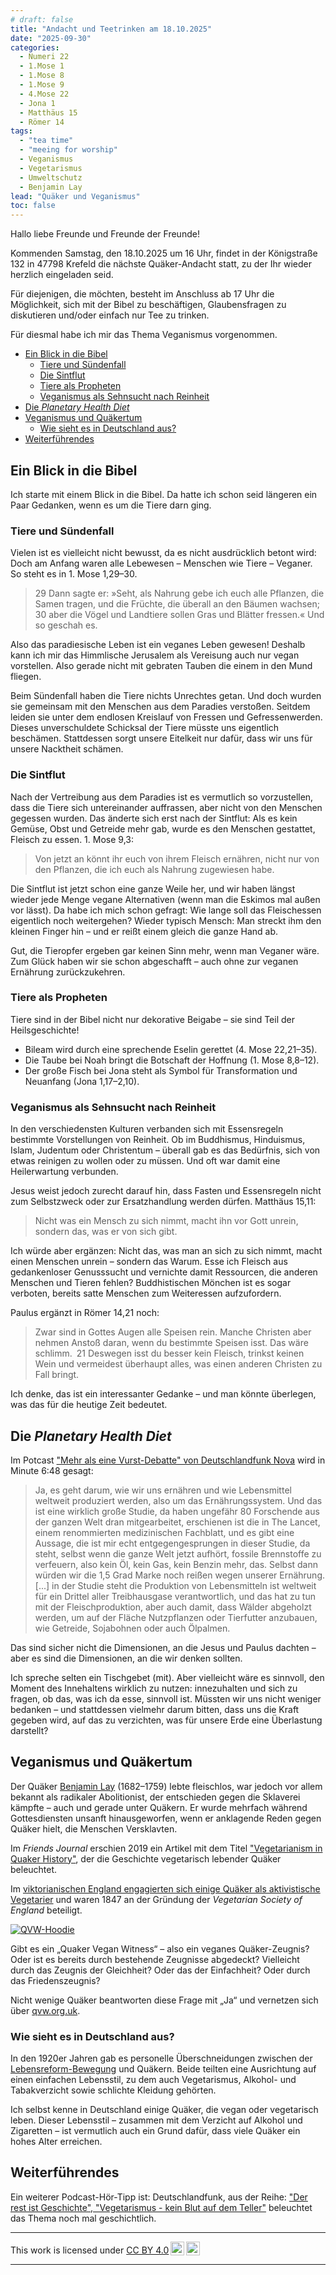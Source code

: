 ```yaml
---
# draft: false
title: "Andacht und Teetrinken am 18.10.2025"
date: "2025-09-30"
categories:
  - Numeri 22
  - 1.Mose 1
  - 1.Mose 8
  - 1.Mose 9
  - 4.Mose 22
  - Jona 1
  - Matthäus 15
  - Römer 14
tags:
  - "tea time"
  - "meeing for worship"
  - Veganismus
  - Vegetarismus
  - Umweltschutz
  - Benjamin Lay
lead: "Quäker und Veganismus"
toc: false
---
```


Hallo liebe Freunde und Freunde der Freunde!

Kommenden Samstag, den 18.10.2025 um 16 Uhr, findet in der Königstraße 132 in 47798 Krefeld die nächste Quäker-Andacht statt, zu der Ihr wieder herzlich eingeladen seid.

Für diejenigen, die möchten, besteht im Anschluss ab 17 Uhr die Möglichkeit, sich mit der Bibel zu beschäftigen, Glaubensfragen zu diskutieren und/oder einfach nur Tee zu trinken.

Für diesmal habe ich mir das Thema Veganismus vorgenommen.

- [Ein Blick in die Bibel](#ein-blick-in-die-bibel)
  - [Tiere und Sündenfall](#tiere-und-sündenfall)
  - [Die Sintflut](#die-sintflut)
  - [Tiere als Propheten](#tiere-als-propheten)
  - [Veganismus als Sehnsucht nach Reinheit](#veganismus-als-sehnsucht-nach-reinheit)
- [Die _Planetary Health Diet_](#die-planetary-health-diet)
- [Veganismus und Quäkertum](#veganismus-und-quäkertum)
  - [Wie sieht es in Deutschland aus?](#wie-sieht-es-in-deutschland-aus)
- [Weiterführendes](#weiterführendes)

## Ein Blick in die Bibel

Ich starte mit einem Blick in die Bibel. Da hatte ich schon seid längeren ein Paar Gedanken, wenn es um die Tiere darn ging.

### Tiere und Sündenfall

Vielen ist es vielleicht nicht bewusst, da es nicht ausdrücklich betont wird: Doch am Anfang waren alle Lebewesen – Menschen wie Tiere – Veganer. So steht es in 1. Mose 1,29–30.

> 29 Dann sagte er: »Seht, als Nahrung gebe ich euch alle Pflanzen, die Samen tragen, und die Früchte, die überall an den Bäumen wachsen; 30 aber die Vögel und Landtiere sollen Gras und Blätter fressen.« Und so geschah es.

Also das paradiesische Leben ist ein veganes Leben gewesen! Deshalb kann ich mir das Himmlische Jerusalem als Vereisung auch nur vegan vorstellen. Also gerade nicht mit gebraten Tauben die einem in den Mund fliegen.

Beim Sündenfall haben die Tiere nichts Unrechtes getan. Und doch wurden sie gemeinsam mit den Menschen aus dem Paradies verstoßen. Seitdem leiden sie unter dem endlosen Kreislauf von Fressen und Gefressenwerden. Dieses unverschuldete Schicksal der Tiere müsste uns eigentlich beschämen. Stattdessen sorgt unsere Eitelkeit nur dafür, dass wir uns für unsere Nacktheit schämen.

### Die Sintflut

Nach der Vertreibung aus dem Paradies ist es vermutlich so vorzustellen, dass die Tiere sich untereinander auffrassen, aber nicht von den Menschen gegessen wurden. Das änderte sich erst nach der Sintflut: Als es kein Gemüse, Obst und Getreide mehr gab, wurde es den Menschen gestattet, Fleisch zu essen. 1. Mose 9,3:

> Von jetzt an könnt ihr euch von ihrem Fleisch ernähren, nicht nur von den Pflanzen, die ich euch als Nahrung zugewiesen habe.

Die Sintflut ist jetzt schon eine ganze Weile her, und wir haben längst wieder jede Menge vegane Alternativen (wenn man die Eskimos mal außen vor lässt). Da habe ich mich schon gefragt: Wie lange soll das Fleischessen eigentlich noch weitergehen? Wieder typisch Mensch: Man streckt ihm den kleinen Finger hin – und er reißt einem gleich die ganze Hand ab.

Gut, die Tieropfer ergeben gar keinen Sinn mehr, wenn man Veganer wäre. Zum Glück haben wir sie schon abgeschafft – auch ohne zur veganen Ernährung zurückzukehren.

### Tiere als Propheten

Tiere sind in der Bibel nicht nur dekorative Beigabe – sie sind Teil der Heilsgeschichte!

- Bileam wird durch eine sprechende Eselin gerettet (4. Mose 22,21–35).
- Die Taube bei Noah bringt die Botschaft der Hoffnung (1. Mose 8,8–12).
- Der große Fisch bei Jona steht als Symbol für Transformation und Neuanfang (Jona 1,17–2,10).

### Veganismus als Sehnsucht nach Reinheit

In den verschiedensten Kulturen verbanden sich mit Essensregeln bestimmte Vorstellungen von Reinheit. Ob im Buddhismus, Hinduismus, Islam, Judentum oder Christentum – überall gab es das Bedürfnis, sich von etwas reinigen zu wollen oder zu müssen. Und oft war damit eine Heilerwartung verbunden.

Jesus weist jedoch zurecht darauf hin, dass Fasten und Essensregeln nicht zum Selbstzweck oder zur Ersatzhandlung werden dürfen. Matthäus 15,11:

> Nicht was ein Mensch zu sich nimmt, macht ihn vor Gott unrein, sondern das, was er von sich gibt.

Ich würde aber ergänzen: Nicht das, was man an sich zu sich nimmt, macht einen Menschen unrein – sondern das Warum. Esse ich Fleisch aus gedankenloser Genusssucht und vernichte damit Ressourcen, die anderen Menschen und Tieren fehlen? Buddhistischen Mönchen ist es sogar verboten, bereits satte Menschen zum Weiteressen aufzufordern.

Paulus ergänzt in Römer 14,21 noch:

> Zwar sind in Gottes Augen alle Speisen rein. Manche Christen aber nehmen Anstoß daran, wenn du bestimmte Speisen isst. Das wäre schlimm. 21 Deswegen isst du besser kein Fleisch, trinkst keinen Wein und vermeidest überhaupt alles, was einen anderen Christen zu Fall bringt.

Ich denke, das ist ein interessanter Gedanke – und man könnte überlegen, was das für die heutige Zeit bedeutet.

## Die _Planetary Health Diet_

Im Potcast ["Mehr als eine Vurst-Debatte" von Deutschlandfunk Nova](https://www.deutschlandfunknova.de/beitrag/ernaehrung-mehr-als-eine-vurst-debatte) wird in Minute 6:48 gesagt:

> Ja, es geht darum, wie wir uns ernähren und wie Lebensmittel weltweit produziert werden, also um das Ernährungssystem. Und das ist eine wirklich große Studie, da haben ungefähr 80 Forschende aus der ganzen Welt dran mitgearbeitet, erschienen ist die in The Lancet, einem renommierten medizinischen Fachblatt, und es gibt eine Aussage, die ist mir echt entgegengesprungen in dieser Studie, da steht, selbst wenn die ganze Welt jetzt aufhört, fossile Brennstoffe zu verfeuern, also kein Öl, kein Gas, kein Benzin mehr, das. Selbst dann würden wir die 1,5 Grad Marke noch reißen wegen unserer Ernährung.
> [...] in der Studie steht die Produktion von Lebensmitteln ist weltweit für ein Drittel aller Treibhausgase verantwortlich, und das hat zu tun mit der Fleischproduktion, aber auch damit, dass Wälder abgeholzt werden, um auf der Fläche Nutzpflanzen oder Tierfutter anzubauen, wie Getreide, Sojabohnen oder auch Ölpalmen.

Das sind sicher nicht die Dimensionen, an die Jesus und Paulus dachten – aber es sind die Dimensionen, an die wir denken sollten.

Ich spreche selten ein Tischgebet (mit). Aber vielleicht wäre es sinnvoll, den Moment des Innehaltens wirklich zu nutzen: innezuhalten und sich zu fragen, ob das, was ich da esse, sinnvoll ist. Müssten wir uns nicht weniger bedanken – und stattdessen vielmehr darum bitten, dass uns die Kraft gegeben wird, auf das zu verzichten, was für unsere Erde eine Überlastung darstellt?

## Veganismus und Quäkertum

Der Quäker [Benjamin Lay](https://de.wikipedia.org/wiki/Benjamin_Lay) (1682–1759) lebte fleischlos, war jedoch vor allem bekannt als radikaler Abolitionist, der entschieden gegen die Sklaverei kämpfte – auch und gerade unter Quäkern. Er wurde mehrfach während Gottesdiensten unsanft hinausgeworfen, wenn er anklagende Reden gegen Quäker hielt, die Menschen Versklavten.

Im _Friends Journal_ erschien 2019 ein Artikel mit dem Titel ["Vegetarianism in Quaker History"](https://www.friendsjournal.org/vegetarian-history/), der die Geschichte vegetarisch lebender Quäker beleuchtet.

Im [viktorianischen England engagierten sich einige Quäker als aktivistische Vegetarier](https://ivu.org/history/thesis/quakers.html) und waren 1847 an der Gründung der _Vegetarian Society of England_ beteiligt.

[![QVW-Hoodie](qvw.png)](https://quaker-vegan-witness.teemill.com/)

Gibt es ein „Quaker Vegan Witness“ – also ein veganes Quäker-Zeugnis?
Oder ist es bereits durch bestehende Zeugnisse abgedeckt?
Vielleicht durch das Zeugnis der Gleichheit? Oder das der Einfachheit? Oder durch das Friedenszeugnis?

Nicht wenige Quäker beantworten diese Frage mit „Ja“ und vernetzen sich über [qvw.org.uk](https://qvw.org.uk/).

### Wie sieht es in Deutschland aus?

In den 1920er Jahren gab es personelle Überschneidungen zwischen der [Lebensreform-Bewegung](https://de.wikipedia.org/wiki/Lebensreform) und Quäkern.
Beide teilten eine Ausrichtung auf einen einfachen Lebensstil, zu dem auch Vegetarismus, Alkohol- und Tabakverzicht sowie schlichte Kleidung gehörten.

Ich selbst kenne in Deutschland einige Quäker, die vegan oder vegetarisch leben.
Dieser Lebensstil – zusammen mit dem Verzicht auf Alkohol und Zigaretten – ist vermutlich auch ein Grund dafür, dass viele Quäker ein hohes Alter erreichen.

## Weiterführendes

Ein weiterer Podcast-Hör-Tipp ist: Deutschlandfunk, aus der Reihe: ["Der rest ist Geschichte", "Vegetarismus - kein Blut auf dem Teller"](https://www.ardaudiothek.de/episode/urn:ard:episode:909a7c76083b102e/) beleuchtet das Thema noch mal geschichtlich.

---

<p xmlns:cc="http://creativecommons.org/ns#" >This work is licensed under <a href="https://creativecommons.org/licenses/by/4.0/?ref=chooser-v1" target="\_blank" rel="license noopener noreferrer" style="display:inline-block;">CC BY 4.0<img style="height:22px!important;margin-left:3px;vertical-align:text-bottom;" src="https://mirrors.creativecommons.org/presskit/icons/cc.svg?ref=chooser-v1" alt=""><img style="height:22px!important;margin-left:3px;vertical-align:text-bottom;" src="https://mirrors.creativecommons.org/presskit/icons/by.svg?ref=chooser-v1" alt=""></a></p>

---
